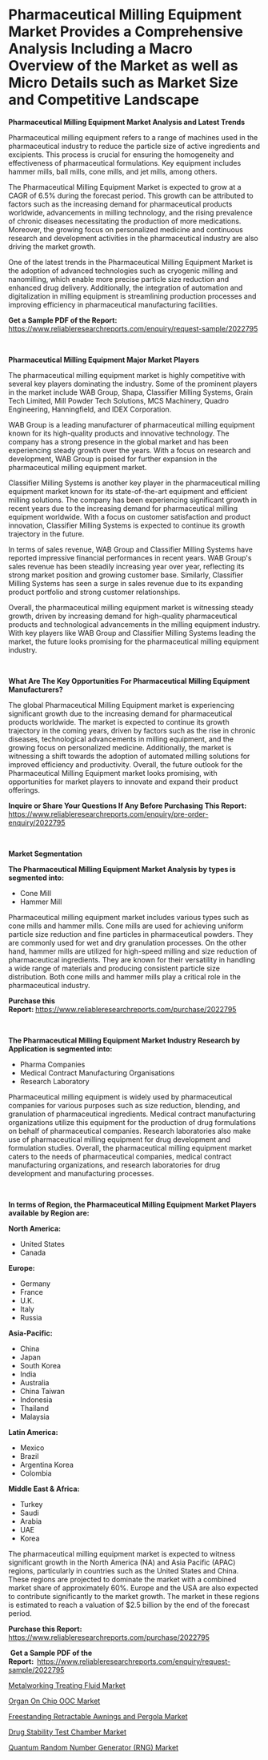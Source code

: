 <p><h1>Pharmaceutical Milling Equipment Market Provides a Comprehensive Analysis Including a Macro Overview of the Market as well as Micro Details such as Market Size and Competitive Landscape</h1></p><p><strong>Pharmaceutical Milling Equipment Market Analysis and Latest Trends</strong></p>
<p><p>Pharmaceutical milling equipment refers to a range of machines used in the pharmaceutical industry to reduce the particle size of active ingredients and excipients. This process is crucial for ensuring the homogeneity and effectiveness of pharmaceutical formulations. Key equipment includes hammer mills, ball mills, cone mills, and jet mills, among others.</p><p>The Pharmaceutical Milling Equipment Market is expected to grow at a CAGR of 6.5% during the forecast period. This growth can be attributed to factors such as the increasing demand for pharmaceutical products worldwide, advancements in milling technology, and the rising prevalence of chronic diseases necessitating the production of more medications. Moreover, the growing focus on personalized medicine and continuous research and development activities in the pharmaceutical industry are also driving the market growth.</p><p>One of the latest trends in the Pharmaceutical Milling Equipment Market is the adoption of advanced technologies such as cryogenic milling and nanomilling, which enable more precise particle size reduction and enhanced drug delivery. Additionally, the integration of automation and digitalization in milling equipment is streamlining production processes and improving efficiency in pharmaceutical manufacturing facilities.</p></p>
<p><strong>Get a Sample PDF of the Report:&nbsp;</strong> <a href="https://www.reliableresearchreports.com/enquiry/request-sample/2022795">https://www.reliableresearchreports.com/enquiry/request-sample/2022795</a></p>
<p>&nbsp;</p>
<p><strong>Pharmaceutical Milling Equipment Major Market Players</strong></p>
<p><p>The pharmaceutical milling equipment market is highly competitive with several key players dominating the industry. Some of the prominent players in the market include WAB Group, Shapa, Classifier Milling Systems, Grain Tech Limited, Mill Powder Tech Solutions, MCS Machinery, Quadro Engineering, Hanningfield, and IDEX Corporation.</p><p>WAB Group is a leading manufacturer of pharmaceutical milling equipment known for its high-quality products and innovative technology. The company has a strong presence in the global market and has been experiencing steady growth over the years. With a focus on research and development, WAB Group is poised for further expansion in the pharmaceutical milling equipment market.</p><p>Classifier Milling Systems is another key player in the pharmaceutical milling equipment market known for its state-of-the-art equipment and efficient milling solutions. The company has been experiencing significant growth in recent years due to the increasing demand for pharmaceutical milling equipment worldwide. With a focus on customer satisfaction and product innovation, Classifier Milling Systems is expected to continue its growth trajectory in the future.</p><p>In terms of sales revenue, WAB Group and Classifier Milling Systems have reported impressive financial performances in recent years. WAB Group's sales revenue has been steadily increasing year over year, reflecting its strong market position and growing customer base. Similarly, Classifier Milling Systems has seen a surge in sales revenue due to its expanding product portfolio and strong customer relationships.</p><p>Overall, the pharmaceutical milling equipment market is witnessing steady growth, driven by increasing demand for high-quality pharmaceutical products and technological advancements in the milling equipment industry. With key players like WAB Group and Classifier Milling Systems leading the market, the future looks promising for the pharmaceutical milling equipment industry.</p></p>
<p>&nbsp;</p>
<p><strong>What Are The Key Opportunities For Pharmaceutical Milling Equipment Manufacturers?</strong></p>
<p><p>The global Pharmaceutical Milling Equipment market is experiencing significant growth due to the increasing demand for pharmaceutical products worldwide. The market is expected to continue its growth trajectory in the coming years, driven by factors such as the rise in chronic diseases, technological advancements in milling equipment, and the growing focus on personalized medicine. Additionally, the market is witnessing a shift towards the adoption of automated milling solutions for improved efficiency and productivity. Overall, the future outlook for the Pharmaceutical Milling Equipment market looks promising, with opportunities for market players to innovate and expand their product offerings.</p></p>
<p><strong>Inquire or Share Your Questions If Any Before Purchasing This Report:</strong> <a href="https://www.reliableresearchreports.com/enquiry/pre-order-enquiry/2022795">https://www.reliableresearchreports.com/enquiry/pre-order-enquiry/2022795</a></p>
<p>&nbsp;</p>
<p><strong>Market Segmentation</strong></p>
<p><strong>The Pharmaceutical Milling Equipment Market Analysis by types is segmented into:</strong></p>
<p><ul><li>Cone Mill</li><li>Hammer Mill</li></ul></p>
<p><p>Pharmaceutical milling equipment market includes various types such as cone mills and hammer mills. Cone mills are used for achieving uniform particle size reduction and fine particles in pharmaceutical powders. They are commonly used for wet and dry granulation processes. On the other hand, hammer mills are utilized for high-speed milling and size reduction of pharmaceutical ingredients. They are known for their versatility in handling a wide range of materials and producing consistent particle size distribution. Both cone mills and hammer mills play a critical role in the pharmaceutical industry.</p></p>
<p><strong>Purchase this Report:&nbsp;</strong><a href="https://www.reliableresearchreports.com/purchase/2022795">https://www.reliableresearchreports.com/purchase/2022795</a></p>
<p>&nbsp;</p>
<p><strong>The Pharmaceutical Milling Equipment Market Industry Research by Application is segmented into:</strong></p>
<p><ul><li>Pharma Companies</li><li>Medical Contract Manufacturing Organisations</li><li>Research Laboratory</li></ul></p>
<p><p>Pharmaceutical milling equipment is widely used by pharmaceutical companies for various purposes such as size reduction, blending, and granulation of pharmaceutical ingredients. Medical contract manufacturing organizations utilize this equipment for the production of drug formulations on behalf of pharmaceutical companies. Research laboratories also make use of pharmaceutical milling equipment for drug development and formulation studies. Overall, the pharmaceutical milling equipment market caters to the needs of pharmaceutical companies, medical contract manufacturing organizations, and research laboratories for drug development and manufacturing processes.</p></p>
<p>&nbsp;</p>
<p><strong>In terms of Region, the Pharmaceutical Milling Equipment Market Players available by Region are:</strong></p>
<p>
    <p> <strong> North America: </strong>
        <ul>
            <li>United States</li>
            <li>Canada</li>
        </ul>
        </p> 
    <p> <strong> Europe: </strong>
        <ul>
            <li>Germany</li>
            <li>France</li>
            <li>U.K.</li>
            <li>Italy</li>
            <li>Russia</li>
        </ul>
        </p> 
    <p> <strong> Asia-Pacific: </strong>
        <ul>
            <li>China</li>
            <li>Japan</li>
            <li>South Korea</li>
            <li>India</li>
            <li>Australia</li>
            <li>China Taiwan</li>
            <li>Indonesia</li>
            <li>Thailand</li>
            <li>Malaysia</li>
        </ul>
        </p> 
    <p> <strong> Latin America: </strong>
        <ul>
            <li>Mexico</li>
            <li>Brazil</li>
            <li>Argentina Korea</li>
            <li>Colombia</li>
        </ul>
        </p> 
    <p> <strong> Middle East & Africa: </strong>
        <ul>
            <li>Turkey</li>
            <li>Saudi</li>
            <li>Arabia</li>
            <li>UAE</li>
            <li>Korea</li>
        </ul>
    </p>
    </p>
<p><p>The pharmaceutical milling equipment market is expected to witness significant growth in the North America (NA) and Asia Pacific (APAC) regions, particularly in countries such as the United States and China. These regions are projected to dominate the market with a combined market share of approximately 60%. Europe and the USA are also expected to contribute significantly to the market growth. The market in these regions is estimated to reach a valuation of $2.5 billion by the end of the forecast period.</p></p>
<p><strong>Purchase this Report: </strong><a href="https://www.reliableresearchreports.com/purchase/2022795">https://www.reliableresearchreports.com/purchase/2022795</a></p>
<p>&nbsp;<strong>Get a Sample PDF of the Report:&nbsp;&nbsp;</strong><a href="https://www.reliableresearchreports.com/enquiry/request-sample/2022795">https://www.reliableresearchreports.com/enquiry/request-sample/2022795</a></p>
<p><strong></strong></p>
<p><p><a href="https://cedar-agate-3da.notion.site/Metalworking-Treating-Fluid-Market-Size-Market-Trends-and-Growth-Outlook-forecasted-for-period-fro-9e4d0ac5fab643b6be376a5162cfe458">Metalworking Treating Fluid Market</a></p><p><a href="https://github.com/bobicer/Market-Research-Report-List-2/blob/main/organ-on-chip-ooc-market.md">Organ On Chip OOC Market</a></p><p><a href="https://view.publitas.com/reportprime-1/freestanding-retractable-awnings-and-pergola-market-research-report-the-key-to-successful-business-strategy-forecasted-for-period-from-2024-2031/">Freestanding Retractable Awnings and Pergola Market</a></p><p><a href="https://github.com/globismark/Market-Research-Report-List-2/blob/main/drug-stability-test-chamber-market.md">Drug Stability Test Chamber Market</a></p><p><a href="https://view.publitas.com/reportprime-1/quantum-random-number-generator-rng-market-a-comprehensive-report-of-its-market-share-growth-trends-2024-2031/">Quantum Random Number Generator (RNG) Market</a></p></p>